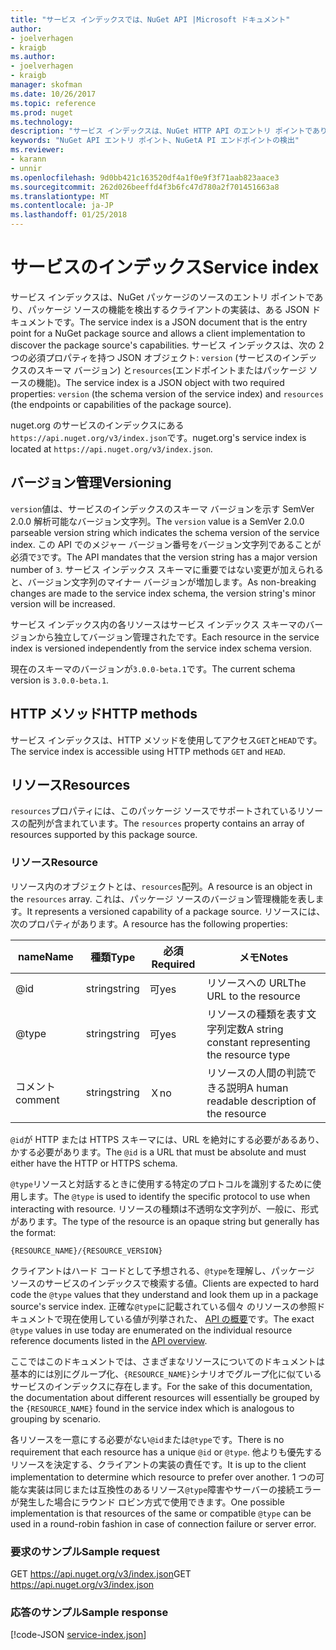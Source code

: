 ```yaml
---
title: "サービス インデックスでは、NuGet API |Microsoft ドキュメント"
author:
- joelverhagen
- kraigb
ms.author:
- joelverhagen
- kraigb
manager: skofman
ms.date: 10/26/2017
ms.topic: reference
ms.prod: nuget
ms.technology: 
description: "サービス インデックスは、NuGet HTTP API のエントリ ポイントであり、サーバーの機能を列挙します。"
keywords: "NuGet API エントリ ポイント、NuGetA PI エンドポイントの検出"
ms.reviewer:
- karann
- unnir
ms.openlocfilehash: 9d0bb421c163520df4a1f0e9f3f71aab823aace3
ms.sourcegitcommit: 262d026beeffd4f3b6fc47d780a2f701451663a8
ms.translationtype: MT
ms.contentlocale: ja-JP
ms.lasthandoff: 01/25/2018
---
```

# <a name="service-index"></a><span data-ttu-id="64257-104">サービスのインデックス</span><span class="sxs-lookup"><span data-stu-id="64257-104">Service index</span></span>

<span data-ttu-id="64257-105">サービス インデックスは、NuGet パッケージのソースのエントリ ポイントであり、パッケージ ソースの機能を検出するクライアントの実装は、ある JSON ドキュメントです。</span><span class="sxs-lookup"><span data-stu-id="64257-105">The service index is a JSON document that is the entry point for a NuGet package source and allows a client implementation to discover the package source's capabilities.</span></span> <span data-ttu-id="64257-106">サービス インデックスは、次の 2 つの必須プロパティを持つ JSON オブジェクト: `version` (サービスのインデックスのスキーマ バージョン) と`resources`(エンドポイントまたはパッケージ ソースの機能)。</span><span class="sxs-lookup"><span data-stu-id="64257-106">The service index is a JSON object with two required properties: `version` (the schema version of the service index) and `resources`  (the endpoints or capabilities of the package source).</span></span>

<span data-ttu-id="64257-107">nuget.org のサービスのインデックスにある`https://api.nuget.org/v3/index.json`です。</span><span class="sxs-lookup"><span data-stu-id="64257-107">nuget.org's service index is located at `https://api.nuget.org/v3/index.json`.</span></span>

## <a name="versioning"></a><span data-ttu-id="64257-108">バージョン管理</span><span class="sxs-lookup"><span data-stu-id="64257-108">Versioning</span></span>

<span data-ttu-id="64257-109">`version`値は、サービスのインデックスのスキーマ バージョンを示す SemVer 2.0.0 解析可能なバージョン文字列。</span><span class="sxs-lookup"><span data-stu-id="64257-109">The `version` value is a SemVer 2.0.0 parseable version string which indicates the schema version of the service index.</span></span>
<span data-ttu-id="64257-110">この API でのメジャー バージョン番号をバージョン文字列であることが必須で`3`です。</span><span class="sxs-lookup"><span data-stu-id="64257-110">The API mandates that the version string has a major version number of `3`.</span></span> <span data-ttu-id="64257-111">サービス インデックス スキーマに重要ではない変更が加えられると、バージョン文字列のマイナー バージョンが増加します。</span><span class="sxs-lookup"><span data-stu-id="64257-111">As non-breaking changes are made to the service index schema, the version string's minor version will be increased.</span></span>

<span data-ttu-id="64257-112">サービス インデックス内の各リソースはサービス インデックス スキーマのバージョンから独立してバージョン管理されたです。</span><span class="sxs-lookup"><span data-stu-id="64257-112">Each resource in the service index is versioned independently from the service index schema version.</span></span>

<span data-ttu-id="64257-113">現在のスキーマのバージョンが`3.0.0-beta.1`です。</span><span class="sxs-lookup"><span data-stu-id="64257-113">The current schema version is `3.0.0-beta.1`.</span></span>

## <a name="http-methods"></a><span data-ttu-id="64257-114">HTTP メソッド</span><span class="sxs-lookup"><span data-stu-id="64257-114">HTTP methods</span></span>

<span data-ttu-id="64257-115">サービス インデックスは、HTTP メソッドを使用してアクセス`GET`と`HEAD`です。</span><span class="sxs-lookup"><span data-stu-id="64257-115">The service index is accessible using HTTP methods `GET` and `HEAD`.</span></span>

## <a name="resources"></a><span data-ttu-id="64257-116">リソース</span><span class="sxs-lookup"><span data-stu-id="64257-116">Resources</span></span>

<span data-ttu-id="64257-117">`resources`プロパティには、このパッケージ ソースでサポートされているリソースの配列が含まれています。</span><span class="sxs-lookup"><span data-stu-id="64257-117">The `resources` property contains an array of resources supported by this package source.</span></span>

### <a name="resource"></a><span data-ttu-id="64257-118">リソース</span><span class="sxs-lookup"><span data-stu-id="64257-118">Resource</span></span>

<span data-ttu-id="64257-119">リソース内のオブジェクトとは、`resources`配列。</span><span class="sxs-lookup"><span data-stu-id="64257-119">A resource is an object in the `resources` array.</span></span> <span data-ttu-id="64257-120">これは、パッケージ ソースのバージョン管理機能を表します。</span><span class="sxs-lookup"><span data-stu-id="64257-120">It represents a versioned capability of a package source.</span></span> <span data-ttu-id="64257-121">リソースには、次のプロパティがあります。</span><span class="sxs-lookup"><span data-stu-id="64257-121">A resource has the following properties:</span></span>

<span data-ttu-id="64257-122">name</span><span class="sxs-lookup"><span data-stu-id="64257-122">Name</span></span>          | <span data-ttu-id="64257-123">種類</span><span class="sxs-lookup"><span data-stu-id="64257-123">Type</span></span>   | <span data-ttu-id="64257-124">必須</span><span class="sxs-lookup"><span data-stu-id="64257-124">Required</span></span> | <span data-ttu-id="64257-125">メモ</span><span class="sxs-lookup"><span data-stu-id="64257-125">Notes</span></span>
------------- | ------ | -------- | -----
@id           | <span data-ttu-id="64257-126">string</span><span class="sxs-lookup"><span data-stu-id="64257-126">string</span></span> | <span data-ttu-id="64257-127">可</span><span class="sxs-lookup"><span data-stu-id="64257-127">yes</span></span>      | <span data-ttu-id="64257-128">リソースへの URL</span><span class="sxs-lookup"><span data-stu-id="64257-128">The URL to the resource</span></span>
@type         | <span data-ttu-id="64257-129">string</span><span class="sxs-lookup"><span data-stu-id="64257-129">string</span></span> | <span data-ttu-id="64257-130">可</span><span class="sxs-lookup"><span data-stu-id="64257-130">yes</span></span>      | <span data-ttu-id="64257-131">リソースの種類を表す文字列定数</span><span class="sxs-lookup"><span data-stu-id="64257-131">A string constant representing the resource type</span></span>
<span data-ttu-id="64257-132">コメント</span><span class="sxs-lookup"><span data-stu-id="64257-132">comment</span></span>       | <span data-ttu-id="64257-133">string</span><span class="sxs-lookup"><span data-stu-id="64257-133">string</span></span> | <span data-ttu-id="64257-134">Ｘ</span><span class="sxs-lookup"><span data-stu-id="64257-134">no</span></span>       | <span data-ttu-id="64257-135">リソースの人間の判読できる説明</span><span class="sxs-lookup"><span data-stu-id="64257-135">A human readable description of the resource</span></span>

<span data-ttu-id="64257-136">`@id`が HTTP または HTTPS スキーマには、URL を絶対にする必要があるあり、かする必要があります。</span><span class="sxs-lookup"><span data-stu-id="64257-136">The `@id` is a URL that must be absolute and must either have the HTTP or HTTPS schema.</span></span>

<span data-ttu-id="64257-137">`@type`リソースと対話するときに使用する特定のプロトコルを識別するために使用します。</span><span class="sxs-lookup"><span data-stu-id="64257-137">The `@type` is used to identify the specific protocol to use when interacting with resource.</span></span> <span data-ttu-id="64257-138">リソースの種類は不透明な文字列が、一般に、形式があります。</span><span class="sxs-lookup"><span data-stu-id="64257-138">The type of the resource is an opaque string but generally has the format:</span></span>

    {RESOURCE_NAME}/{RESOURCE_VERSION}

<span data-ttu-id="64257-139">クライアントはハード コードとして予想される、`@type`を理解し、パッケージ ソースのサービスのインデックスで検索する値。</span><span class="sxs-lookup"><span data-stu-id="64257-139">Clients are expected to hard code the `@type` values that they understand and look them up in a package source's service index.</span></span> <span data-ttu-id="64257-140">正確な`@type`に記載されている個々 のリソースの参照ドキュメントで現在使用している値が列挙された、 [API の概要](overview.md#resources-and-schema)です。</span><span class="sxs-lookup"><span data-stu-id="64257-140">The exact `@type` values in use today are enumerated on the individual resource reference documents listed in the [API overview](overview.md#resources-and-schema).</span></span>

<span data-ttu-id="64257-141">ここではこのドキュメントでは、さまざまなリソースについてのドキュメントは基本的には別にグループ化、`{RESOURCE_NAME}`シナリオでグループ化に似ているサービスのインデックスに存在します。</span><span class="sxs-lookup"><span data-stu-id="64257-141">For the sake of this documentation, the documentation about different resources will essentially be grouped by the `{RESOURCE_NAME}` found in the service index which is analogous to grouping by scenario.</span></span> 

<span data-ttu-id="64257-142">各リソースを一意にする必要がない`@id`または`@type`です。</span><span class="sxs-lookup"><span data-stu-id="64257-142">There is no requirement that each resource has a unique `@id` or `@type`.</span></span> <span data-ttu-id="64257-143">他よりも優先するリソースを決定する、クライアントの実装の責任です。</span><span class="sxs-lookup"><span data-stu-id="64257-143">It is up to the client implementation to determine which resource to prefer over another.</span></span> <span data-ttu-id="64257-144">1 つの可能な実装は同じまたは互換性のあるリソース`@type`障害やサーバーの接続エラーが発生した場合にラウンド ロビン方式で使用できます。</span><span class="sxs-lookup"><span data-stu-id="64257-144">One possible implementation is that resources of the same or compatible `@type` can be used in a round-robin fashion in case of connection failure or server error.</span></span>

### <a name="sample-request"></a><span data-ttu-id="64257-145">要求のサンプル</span><span class="sxs-lookup"><span data-stu-id="64257-145">Sample request</span></span>

<span data-ttu-id="64257-146">GET https://api.nuget.org/v3/index.json</span><span class="sxs-lookup"><span data-stu-id="64257-146">GET https://api.nuget.org/v3/index.json</span></span>

### <a name="sample-response"></a><span data-ttu-id="64257-147">応答のサンプル</span><span class="sxs-lookup"><span data-stu-id="64257-147">Sample response</span></span>

[!code-JSON [service-index.json](./_data/service-index.json)]
